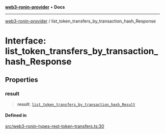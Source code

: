 [**web3-ronin-provider**](../README.md) • **Docs**

***

[web3-ronin-provider](../globals.md) / list\_token\_transfers\_by\_transaction\_hash\_Response

# Interface: list\_token\_transfers\_by\_transaction\_hash\_Response

## Properties

### result

> **result**: [`list_token_transfers_by_transaction_hash_Result`](list_token_transfers_by_transaction_hash_Result.md)

#### Defined in

[src/web3-ronin-types-rest-token-transfers.ts:30](https://github.com/chuacw/web3-ronin-provider/blob/4a5337409914c1435eb29cf10385b5e91a5e50ae/src/web3-ronin-types-rest-token-transfers.ts#L30)
